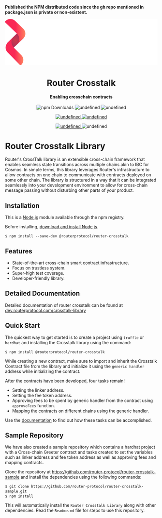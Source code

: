 **Published the NPM distributed code since the gh repo mentioned in package.json is private or non-existent.**

<p align="center">
  <a href="https://swc.rs/">
    <img alt="babel" src="https://raw.githubusercontent.com/router-protocol/router-widget/main/router-logo.png" width="546">
  </a>
</p>

<h1 align="center">
   Router Crosstalk <br/>
</h1>

<h4 align="center">
   Enabling crosschain contracts <br/>
</h4>

<p align="center">
    <img alt="npm Downloads" src="https://badgen.net/badge/license/MIT/blue">
    <img alt="undefined" src="https://badgen.net/npm/v/npm">
    <img alt="undefined" src="https://badgen.net/npm/node/next">
</p>

<p align="center">
    <a href="https://router-crosstalk-coverage-automated.netlify.app" target="_blank">
        <img alt="undefined" src="https://badgen.net/badge/icon/coverage?icon=codecov&label">
    </a>
    <a href="https://router-crosstalk-automated-documentation.netlify.app" target="_blank">
        <img alt="undefined" src="https://badgen.net/badge/icon/docs?icon=codacy&label">
    </a>
</p>

<p align="center">
    <a href="https://github.com/router-protocol/router-crosstalk/actions/workflows/main.yml" _target="_blank">
        <img alt="undefined" src="https://github.com/router-protocol/router-crosstalk/actions/workflows/main.yml/badge.svg">
    </a>
    <img alt="undefined" src="https://badgen.net/npm/dy/@routerprotocol/router-crosstalk">
</p>

# Router Crosstalk Library


Router's CrossTalk library is an extensible cross-chain framework that enables seamless state transitions across multiple chains akin to IBC for Cosmos. In simple terms, this library leverages Router's infrastructure to allow contracts on one chain to communicate with contracts deployed on some other chain. The library is structured in a way that it can be integrated seamlessly into your development environment to allow for cross-chain message passing without disturbing other parts of your product.



## Installation

This is a <a href="https://nodejs.org/en/" target="_blank">Node.js</a> module available through the npm registry.

Before installing, <a href="https://nodejs.org/en/download/" target="_blank">download and install Node.js</a>.

```console
$ npm install --save-dev @routerprotocol/router-crosstalk
```


## Features

* State-of-the-art cross-chain smart contract infrastructure.
* Focus on trustless system.
* Super-high test coverage.
* Developer-friendly library.


## Detailed Documentation

Detailed documentation of router crosstalk can be found at <a href="https://dev.routerprotocol.com/crosstalk-library/overview"> dev.routerprotocol.com/crosstalk-library </a>


## Quick Start

The quickest way to get started is to create a project using ```truffle``` or ```hardhat``` and installing the Crosstalk library using the command: 

```console
$ npm install @routerprotocol/router-crosstalk
```

While creating a new contract, make sure to import and inherit the Crosstalk Contract file from the library and initialize it using the ```generic handler``` address while initializing the contract. 

After the contracts have been developed, four tasks remain!
* Setting the linker address.
* Setting the fee token address.
* Approving fees to be spent by generic handler from the contract using ```approveFees``` function.
* Mapping the contracts on different chains using the generic handler.

Use the <a href="https://dev.routerprotocol.com/crosstalk-library/overview">documentation</a> to find out how these tasks can be accomplished.

## Sample Repository

We have also created a sample repository which contains a hardhat project with a Cross-chain Greeter contract and tasks created to set the variables such as linker address and fee token address as well as approving fees and mapping contracts.

Clone the repository at <a href="https://github.com/router-protocol/router-crosstalk-sample"> https://github.com/router-protocol/router-crosstalk-sample</a> and install the dependencies using the following commands:

```console
$ git clone https://github.com/router-protocol/router-crosstalk-sample.git
$ npm install
```

This will automatically install the ```Router Crosstalk Library``` along with other dependencies.
Read the ```Readme.md``` file for steps to use this repository.
